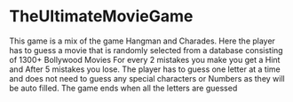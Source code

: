 # TheUltimateMovieGame
This game is a mix of the game Hangman and Charades. Here the player has to guess a movie that is randomly selected from a database consisting of 1300+ Bollywood Movies
For every 2 mistakes you make you get a Hint and After 5 mistakes you lose. The player has to guess one letter at a time and does not need to guess any special characters or Numbers as they will be auto filled. The game ends when all the letters are guessed 



